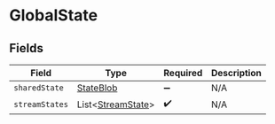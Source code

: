 # GlobalState


## Fields

| Field                                                   | Type                                                    | Required                                                | Description                                             |
| ------------------------------------------------------- | ------------------------------------------------------- | ------------------------------------------------------- | ------------------------------------------------------- |
| `sharedState`                                           | [StateBlob](../../models/shared/StateBlob.md)           | :heavy_minus_sign:                                      | N/A                                                     |
| `streamStates`                                          | List<[StreamState](../../models/shared/StreamState.md)> | :heavy_check_mark:                                      | N/A                                                     |